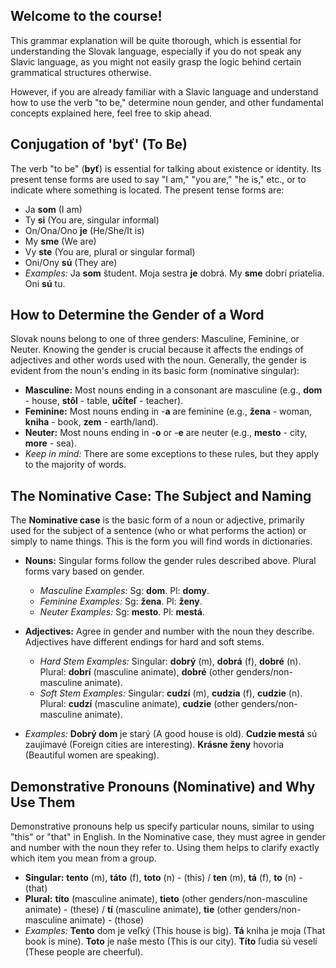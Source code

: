 ## Welcome to the course!

This grammar explanation will be quite thorough, which is essential for understanding the Slovak language, especially if you do not speak any Slavic language, as you might not easily grasp the logic behind certain grammatical structures otherwise.

However, if you are already familiar with a Slavic language and understand how to use the verb "to be," determine noun gender, and other fundamental concepts explained here, feel free to skip ahead.

## Conjugation of 'byť' (To Be)

The verb "to be" (__byť__) is essential for talking about existence or identity. Its present tense forms are used to say "I am," "you are," "he is," etc., or to indicate where something is located. The present tense forms are:

*   Ja __som__ (I am)
*   Ty __si__ (You are, singular informal)
*   On/Ona/Ono __je__ (He/She/It is)
*   My __sme__ (We are)
*   Vy __ste__ (You are, plural or singular formal)
*   Oni/Ony __sú__ (They are)
*   _Examples:_ Ja __som__ študent. Moja sestra __je__ dobrá. My __sme__ dobrí priatelia. Oni __sú__ tu.

## How to Determine the Gender of a Word

Slovak nouns belong to one of three genders: Masculine, Feminine, or Neuter. Knowing the gender is crucial because it affects the endings of adjectives and other words used with the noun. Generally, the gender is evident from the noun's ending in its basic form (nominative singular):

*   __Masculine:__ Most nouns ending in a consonant are masculine (e.g., __dom__ - house, __stôl__ - table, __učiteľ__ - teacher).
*   __Feminine:__ Most nouns ending in -__a__ are feminine (e.g., __žena__ - woman, __kniha__ - book, __zem__ - earth/land).
*   __Neuter:__ Most nouns ending in -__o__ or -__e__ are neuter (e.g., __mesto__ - city, __more__ - sea).
*   _Keep in mind:_ There are some exceptions to these rules, but they apply to the majority of words.

## The Nominative Case: The Subject and Naming

The __Nominative case__ is the basic form of a noun or adjective, primarily used for the subject of a sentence (who or what performs the action) or simply to name things. This is the form you will find words in dictionaries.

*   __Nouns:__ Singular forms follow the gender rules described above. Plural forms vary based on gender.
    
    *   _Masculine Examples:_ Sg: __dom__. Pl: __domy__.
    *   _Feminine Examples:_ Sg: __žena__. Pl: __ženy__.
    *   _Neuter Examples:_ Sg: __mesto__. Pl: __mestá__.
    
    
    
*   __Adjectives:__ Agree in gender and number with the noun they describe. Adjectives have different endings for hard and soft stems.
    
    *   _Hard Stem Examples:_ Singular: __dobrý__ (m), __dobrá__ (f), __dobré__ (n). Plural: __dobrí__ (masculine animate), __dobré__ (other genders/non-masculine animate).
    *   _Soft Stem Examples:_ Singular: __cudzí__ (m), __cudzia__ (f), __cudzie__ (n). Plural: __cudzí__ (masculine animate), __cudzie__ (other genders/non-masculine animate).
    
    
    
*   _Examples:_ __Dobrý dom__ je starý (A good house is old). __Cudzie mestá__ sú zaujímavé (Foreign cities are interesting). __Krásne ženy__ hovoria (Beautiful women are speaking).

## Demonstrative Pronouns (Nominative) and Why Use Them

Demonstrative pronouns help us specify particular nouns, similar to using "this" or "that" in English. In the Nominative case, they must agree in gender and number with the noun they refer to. Using them helps to clarify exactly which item you mean from a group.

*   __Singular:__ __tento__ (m), __táto__ (f), __toto__ (n) - (this) / __ten__ (m), __tá__ (f), __to__ (n) - (that)
*   __Plural:__ __títo__ (masculine animate), __tieto__ (other genders/non-masculine animate) - (these) / __tí__ (masculine animate), __tie__ (other genders/non-masculine animate) - (those)
*   _Examples:_ __Tento__ dom je veľký (This house is big). __Tá__ kniha je moja (That book is mine). __Toto__ je naše mesto (This is our city). __Títo__ ľudia sú veselí (These people are cheerful).